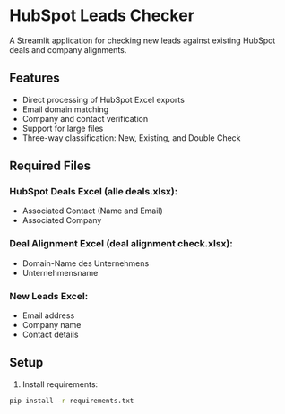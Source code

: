 # HubSpot Leads Checker

A Streamlit application for checking new leads against existing HubSpot deals and company alignments.

## Features
- Direct processing of HubSpot Excel exports
- Email domain matching
- Company and contact verification
- Support for large files
- Three-way classification: New, Existing, and Double Check

## Required Files
### HubSpot Deals Excel (alle deals.xlsx):
- Associated Contact (Name and Email)
- Associated Company

### Deal Alignment Excel (deal alignment check.xlsx):
- Domain-Name des Unternehmens
- Unternehmensname

### New Leads Excel:
- Email address
- Company name
- Contact details

## Setup
1. Install requirements:
```bash
pip install -r requirements.txt
